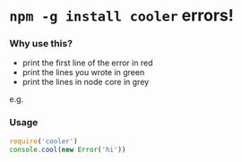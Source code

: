 # `npm -g install cooler` errors!

### Why use this?

- print the first line of the error in red
- print the lines you wrote in green
- print the lines in node core in grey

e.g.

### Usage

```js
require('cooler')
console.cool(new Error('hi'))
```
